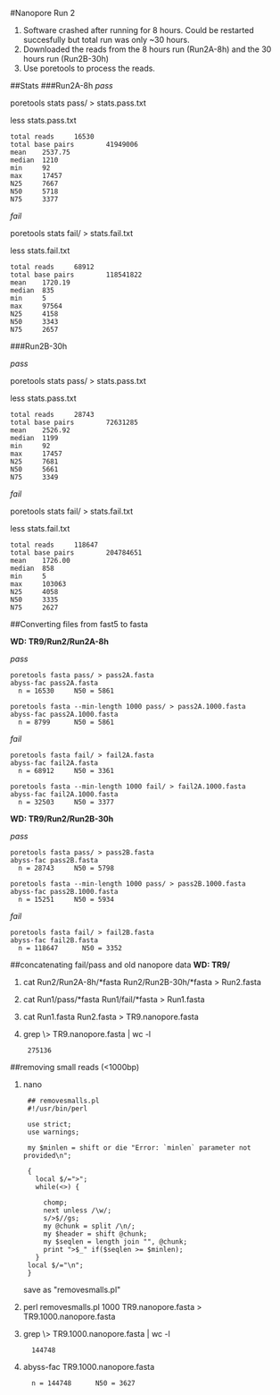 #Nanopore Run 2
  
  1. Software crashed after running for 8 hours. Could be restarted succesfully but total run was only ~30 hours.
  2. Downloaded the reads from the 8 hours run (Run2A-8h) and the 30 hours run (Run2B-30h)
  3. Use poretools to process the reads.
  
##Stats
###Run2A-8h
*pass*

  poretools stats pass/ > stats.pass.txt
  
  less stats.pass.txt
    
    total reads     16530
    total base pairs        41949006
    mean    2537.75
    median  1210
    min     92
    max     17457
    N25     7667
    N50     5718
    N75     3377
    
*fail*

  poretools stats fail/ > stats.fail.txt
  
  less stats.fail.txt
  
    total reads     68912
    total base pairs        118541822
    mean    1720.19
    median  835
    min     5
    max     97564
    N25     4158
    N50     3343
    N75     2657

###Run2B-30h

*pass*

  poretools stats pass/ > stats.pass.txt
  
  less stats.pass.txt
  
    total reads     28743
    total base pairs        72631285
    mean    2526.92
    median  1199
    min     92
    max     17457
    N25     7681
    N50     5661
    N75     3349

*fail*

  poretools stats fail/ > stats.fail.txt
  
  less stats.fail.txt
    
    total reads     118647
    total base pairs        204784651
    mean    1726.00
    median  858
    min     5
    max     103063
    N25     4058
    N50     3335
    N75     2627

##Converting files from fast5 to fasta 

**WD: TR9/Run2/Run2A-8h**

*pass*

    poretools fasta pass/ > pass2A.fasta
    abyss-fac pass2A.fasta
      n = 16530     N50 = 5861

    poretools fasta --min-length 1000 pass/ > pass2A.1000.fasta
    abyss-fac pass2A.1000.fasta
      n = 8799      N50 = 5861

*fail*
    
    poretools fasta fail/ > fail2A.fasta
    abyss-fac fail2A.fasta
      n = 68912     N50 = 3361
    
    poretools fasta --min-length 1000 fail/ > fail2A.1000.fasta
    abyss-fac fail2A.1000.fasta
      n = 32503     N50 = 3377

**WD: TR9/Run2/Run2B-30h**

*pass*
    
    poretools fasta pass/ > pass2B.fasta
    abyss-fac pass2B.fasta
      n = 28743     N50 = 5798
      
    poretools fasta --min-length 1000 pass/ > pass2B.1000.fasta
    abyss-fac pass2B.1000.fasta
      n = 15251     N50 = 5934

*fail*

    poretools fasta fail/ > fail2B.fasta
    abyss-fac fail2B.fasta
      n = 118647      N50 = 3352
      

##concatenating fail/pass and old nanopore data
**WD: TR9/**

1. cat Run2/Run2A-8h/\*fasta Run2/Run2B-30h/\*fasta > Run2.fasta
2. cat Run1/pass/\*fasta Run1/fail/\*fasta > Run1.fasta
3. cat Run1.fasta Run2.fasta > TR9.nanopore.fasta

4. grep \\> TR9.nanopore.fasta | wc -l
        
        275136

##removing small reads (\<1000bp)

1. nano
    
        ## removesmalls.pl
        #!/usr/bin/perl
        
        use strict;
        use warnings;
    
        my $minlen = shift or die "Error: `minlen` parameter not provided\n";
      
        {
          local $/=">";
          while(<>) {
          
            chomp;
            next unless /\w/;
            s/>$//gs;
            my @chunk = split /\n/;
            my $header = shift @chunk;
            my $seqlen = length join "", @chunk;
            print ">$_" if($seqlen >= $minlen);
          }
        local $/="\n";
        }

    save as "removesmalls.pl"
    
2.  perl removesmalls.pl 1000 TR9.nanopore.fasta > TR9.1000.nanopore.fasta
3.  grep \\> TR9.1000.nanopore.fasta | wc -l
          
          144748

4.  abyss-fac TR9.1000.nanopore.fasta

          n = 144748      N50 = 3627
